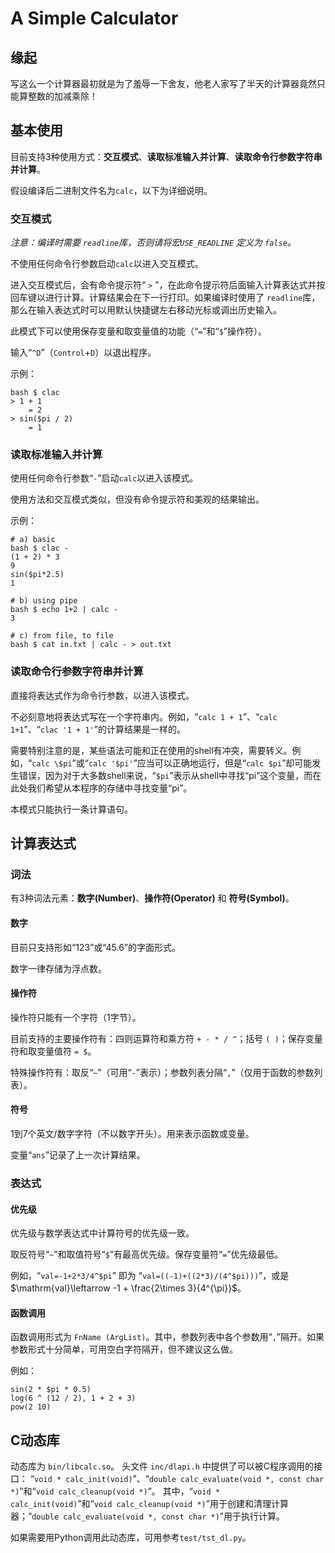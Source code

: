 # A Simple Calculator


## 缘起

写这么一个计算器最初就是为了羞辱一下舍友，他老人家写了半天的计算器竟然只能算整数的加减乘除！


## 基本使用

目前支持3种使用方式：**交互模式**、**读取标准输入并计算**、**读取命令行参数字符串并计算**。

假设编译后二进制文件名为`calc`，以下为详细说明。

### 交互模式

*注意：编译时需要 `readline`库，否则请将宏`USE_READLINE` 定义为 `false`。*

不使用任何命令行参数启动`calc`以进入交互模式。

进入交互模式后，会有命令提示符“ `>` ”，在此命令提示符后面输入计算表达式并按回车键以进行计算。计算结果会在下一行打印。如果编译时使用了 `readline`库，那么在输入表达式时可以用默认快捷键左右移动光标或调出历史输入。

此模式下可以使用保存变量和取变量值的功能（“`=`”和“`$`”操作符）。

输入“`^D`”（`Control`+`D`）以退出程序。

示例：
```
bash $ clac
> 1 + 1
    = 2
> sin($pi / 2)
    = 1
```

### 读取标准输入并计算

使用任何命令行参数“`-`”启动`calc`以进入该模式。

使用方法和交互模式类似，但没有命令提示符和美观的结果输出。

示例：
```
# a) basic
bash $ clac -
(1 + 2) * 3
9
sin($pi*2.5)
1

# b) using pipe
bash $ echo 1+2 | calc -
3

# c) from file, to file
bash $ cat in.txt | calc - > out.txt
```

### 读取命令行参数字符串并计算

直接将表达式作为命令行参数，以进入该模式。

不必刻意地将表达式写在一个字符串内。例如，“`calc 1 + 1`”、“`calc 1+1`”、“`clac '1 + 1'`”的计算结果是一样的。

需要特别注意的是，某些语法可能和正在使用的shell有冲突，需要转义。例如，“`calc \$pi`”或“`calc '$pi'`”应当可以正确地运行，但是“`calc $pi`”却可能发生错误，因为对于大多数shell来说，“`$pi`”表示从shell中寻找“pi”这个变量，而在此处我们希望从本程序的存储中寻找变量“pi”。

本模式只能执行一条计算语句。


## 计算表达式

### 词法

有3种词法元素：**数字(Number)**、**操作符(Operator)** 和 **符号(Symbol)**。

#### 数字

目前只支持形如“123”或“45.6”的字面形式。

数字一律存储为浮点数。

#### 操作符

操作符只能有一个字符（1字节）。

目前支持的主要操作符有：四则运算符和乘方符 `+ - * / ^`；括号 `( )`；保存变量符和取变量值符 `= $`。

特殊操作符有：取反“`~`”（可用“`-`”表示）；参数列表分隔“`,`”（仅用于函数的参数列表）。

#### 符号

1到7个英文/数字字符（不以数字开头）。用来表示函数或变量。

变量“`ans`”记录了上一次计算结果。

### 表达式

#### 优先级

优先级与数学表达式中计算符号的优先级一致。

取反符号“`~`”和取值符号“`$`”有最高优先级。保存变量符“`=`”优先级最低。

例如，“`val=-1+2*3/4^$pi`” 即为 “`val=((-1)+((2*3)/(4^$pi)))`”，或是  $\mathrm{val}\leftarrow -1 + \frac{2\times 3}{4^{\pi}}$。

#### 函数调用

函数调用形式为 `FnName (ArgList)`。其中，参数列表中各个参数用“`,`”隔开。如果参数形式十分简单，可用空白字符隔开，但不建议这么做。

例如：
```
sin(2 * $pi * 0.5)
log(6 ^ (12 / 2), 1 + 2 + 3)
pow(2 10)
```


## C动态库

动态库为 `bin/libcalc.so`。
头文件 `inc/dlapi.h` 中提供了可以被C程序调用的接口：
“`void * calc_init(void)`”、“`double calc_evaluate(void *, const char *)`”和“`void calc_cleanup(void *)`”。
其中，“`void * calc_init(void)`”和“`void calc_cleanup(void *)`”用于创建和清理计算器；“`double calc_evaluate(void *, const char *)`”用于执行计算。

如果需要用Python调用此动态库，可用参考`test/tst_dl.py`。
